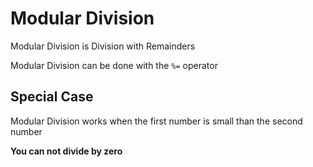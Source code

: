 # Modular Division

Modular Division is Division with Remainders

Modular Division can be done with the ``%=`` operator

## Special Case

Modular Division works when the first number is small than the second number

**You can not divide by zero**